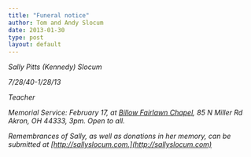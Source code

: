 ```yaml
---
title: "Funeral notice"
author: Tom and Andy Slocum
date: 2013-01-30
type: post
layout: default
---
```

*Sally Pitts (Kennedy) Slocum*

*7/28/40-1/28/13*

*Teacher*

*Memorial Service: February 17, at [Billow Fairlawn Chapel](http://www.billowfuneralhomes.com/), 85 N Miller Rd Akron, OH 44333, 3pm. Open to all.*

*Remembrances of Sally, as well as donations in her memory, can be submitted at [http://sallyslocum.com.](http://sallyslocum.com)*
